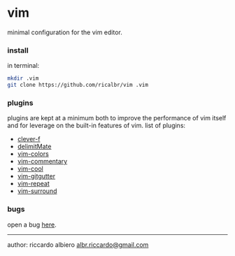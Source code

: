 # vim

minimal configuration for the vim editor.

### install
in terminal:
``` bash
mkdir .vim
git clone https://github.com/ricalbr/vim .vim
```

### plugins
plugins are kept at a minimum both to improve the performance of vim itself and for leverage on the built-in features of vim.
list of plugins:
- [clever-f](https://github.com/rhysd/clever-f.vim)
- [delimitMate](https://github.com/Raimondi/delimitMate)
- [vim-colors](https://github.com/ricalbr/vim-colors)
- [vim-commentary](https://github.com/tpope/vim-commentary)
- [vim-cool](https://github.com/romainl/vim-cool)
- [vim-gitgutter](https://github.com/airblade/vim-gitgutter)
- [vim-repeat](https://github.com/tpope/vim-repeat)
- [vim-surround](https://github.com/tpope/vim-surround)

### bugs
open a bug [here](https://github.com/ricalbr/vim/issues).

---
author: riccardo albiero albr.riccardo@gmail.com
